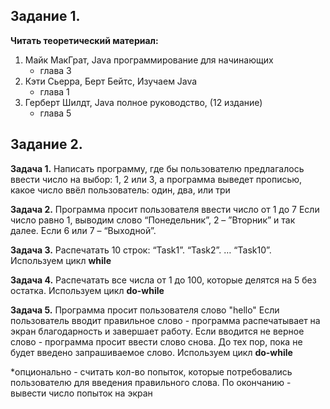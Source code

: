 ## Задание 1.

**Читать теоретический материал:**

1. Майк МакГрат, Java программирование для начинающих
   - глава 3
2. Кэти Сьерра, Берт Бейтс, Изучаем Java
   - глава 1
3. Герберт Шилдт, Java полное руководство, (12 издание)
   - глава 5

## Задание 2.

**Задача 1.**
Написать программу, где бы пользователю предлагалось ввести число на выбор: 1, 2 или 3, 
а программа выведет прописью, какое число ввёл пользователь: один, два, или три

**Задача 2.**
Программа просит пользователя ввести число от 1 до 7
Если число равно 1, выводим слово “Понедельник”, 2 – ”Вторник” и так далее. Если 6 или 7 – “Выходной”.

**Задача 3.**
Распечатать 10 строк: “Task1”. “Task2”. … “Task10”. Используем цикл **while**

**Задача 4.**
Распечатать все числа от 1 до 100, которые делятся на 5 без остатка. Используем цикл **do-while**

**Задача 5.**
Программа просит пользователя слово "hello"
Если пользователь вводит правильное слово - программа распечатывает на экран благодарность и завершает работу.
Если вводится не верное слово - программа просит ввести слово снова. До тех пор, пока не будет введено запрашиваемое слово.
Используем цикл **do-while**

*опционально - считать кол-во попыток, которые потребовались пользователю для введения правильного слова.
По окончанию - вывести число попыток на экран
